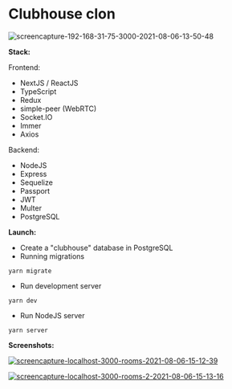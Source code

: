 # Clubhouse clon

<img src="https://i.ibb.co/DtVZm89/screencapture-192-168-31-75-3000-2021-08-06-13-50-48.png" alt="screencapture-192-168-31-75-3000-2021-08-06-13-50-48" border="0">

**Stack:**

Frontend:
- NextJS / ReactJS
- TypeScript
- Redux
- simple-peer (WebRTC)
- Socket.IO
- Immer
- Axios

Backend:
- NodeJS
- Express
- Sequelize
- Passport
- JWT
- Multer
- PostgreSQL

**Launch:**

- Create a "clubhouse" database in PostgreSQL
- Running migrations
```
yarn migrate
```
- Run development server
```
yarn dev
```
- Run NodeJS server
```
yarn server
```
**Screenshots:**

<a href="https://ibb.co/kQ5XqNp"><img src="https://i.ibb.co/LnY19VM/screencapture-localhost-3000-rooms-2021-08-06-15-12-39.png" alt="screencapture-localhost-3000-rooms-2021-08-06-15-12-39" border="0"></a>


<a href="https://ibb.co/9HBpJ9x"><img src="https://i.ibb.co/GQGdXvZ/screencapture-localhost-3000-rooms-2-2021-08-06-15-13-16.png" alt="screencapture-localhost-3000-rooms-2-2021-08-06-15-13-16" border="0"></a>
